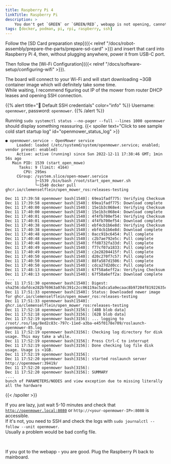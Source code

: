 ```yaml
---
title: Raspberry Pi 4
linkTitle: Raspberry Pi
description: >
    You don't get `GREEN` or `GREEN/RED`, webapp is not opening, cannot move mower via controller. We go step by step.
tags: [docker, podman, pi, rpi, raspberry, ssh]
---
```


Follow the [SD Card preparation step]({{< relref "/docs/robot-assembly/prepare-the-parts/prepare-sd-card" >}}) and insert that card into Raspberry Pi 4, then, without plugging anywhere, power it from USB-C port.

Then follow the [Wi-Fi Configuration]({{< relref "/docs/software-setup/configuring-wifi" >}}).

The board will connect to your Wi-Fi and will start downloading ~3GB container image which will definitely take some time.  
While waiting, I recommend figuring out IP of the mower from router DHCP leases and opening SSH connection.


{{% alert title="🔑 Default SSH credentials" color="info" %}}
Username: `openmower`, password: `openmower`.
{{% /alert %}}


Running `sudo systemctl status --no-pager --full --lines 1000 openmower` should display something reassuring.
{{< spoiler text="Click to see sample cold start startup log" id="openmower_status_log" >}}
```
● openmower.service - OpenMower service
     Loaded: loaded (/etc/systemd/system/openmower.service; enabled; vendor preset: enabled)
     Active: active (running) since Sun 2022-12-11 17:38:46 GMT; 1min 56s ago
   Main PID: 1539 (start_open_mowe)
      Tasks: 9 (limit: 4164)
        CPU: 295ms
     CGroup: /system.slice/open-mower.service
             ├─1539 /bin/bash /root/start_open_mower.sh
             └─1540 docker pull ghcr.io/clemenselflein/open_mower_ros:releases-testing

Dec 11 17:39:58 openmower bash[1540]: 69ea1fadf775: Verifying Checksum
Dec 11 17:39:58 openmower bash[1540]: 69ea1fadf775: Download complete
Dec 11 17:40:00 openmower bash[1540]: 15e1b3c068e4: Verifying Checksum
Dec 11 17:40:00 openmower bash[1540]: 15e1b3c068e4: Download complete
Dec 11 17:40:01 openmower bash[1540]: 4f4fb700ef54: Verifying Checksum
Dec 11 17:40:01 openmower bash[1540]: 4f4fb700ef54: Download complete
Dec 11 17:40:38 openmower bash[1540]: ebf4cb1b6e8d: Verifying Checksum
Dec 11 17:40:38 openmower bash[1540]: ebf4cb1b6e8d: Download complete
Dec 11 17:40:48 openmower bash[1540]: 0acc91bc6454: Pull complete
Dec 11 17:40:48 openmower bash[1540]: c2b7ae792e5c: Pull complete
Dec 11 17:40:48 openmower bash[1540]: ffd8732fa33d: Pull complete
Dec 11 17:40:49 openmower bash[1540]: f77cf07a1833: Pull complete
Dec 11 17:40:49 openmower bash[1540]: c2e28204415f: Pull complete
Dec 11 17:40:50 openmower bash[1540]: d20c270f7c57: Pull complete
Dec 11 17:40:50 openmower bash[1540]: 88fa587d1506: Pull complete
Dec 11 17:40:50 openmower bash[1540]: cdca27d2d0cc: Pull complete
Dec 11 17:48:13 openmower bash[1540]: 67f58a6eff2a: Verifying Checksum
Dec 11 17:48:13 openmower bash[1540]: 67f58a6eff2a: Download complete
....
Dec 11 17:51:30 openmower bash[1540]: Digest: sha256:dafdce282bf6963a07dc391c2cc06119ac5a5ca5a9ecaac8b97204f81922635c
Dec 11 17:51:33 openmower bash[1540]: Status: Downloaded newer image for ghcr.io/clemenselflein/open_mower_ros:releases-testing
Dec 11 17:51:33 openmower bash[1540]: ghcr.io/clemenselflein/open_mower_ros:releases-testing
Dec 11 17:52:18 openmower bash[3156]: [48B blob data]
Dec 11 17:52:18 openmower bash[3156]: [62B blob data]
Dec 11 17:52:19 openmower bash[3156]: ... logging to /root/.ros/log/8ed2c83c-797c-11ed-a3ba-e45f0178e709/roslaunch-openmower-85.log
Dec 11 17:52:19 openmower bash[3156]: Checking log directory for disk usage. This may take a while.
Dec 11 17:52:19 openmower bash[3156]: Press Ctrl-C to interrupt
Dec 11 17:52:19 openmower bash[3156]: Done checking log file disk usage. Usage is <1GB.
Dec 11 17:52:19 openmower bash[3156]:
Dec 11 17:52:20 openmower bash[3156]: started roslaunch server http://openmower:39419/
Dec 11 17:52:20 openmower bash[3156]:
Dec 11 17:52:20 openmower bash[3156]: SUMMARY
....
bunch of PARAMETERS/NODES and view exception due to missing literally all the hardware
```
{{< /spoiler >}}

If you are lazy, just wait 5-10 minutes and check that [`http://openmower.local:8080`](http://openmower.local:8080/) or `http://<your-openmower-IP>:8080` is accessible.  
If it's not, you need to SSH and check the logs with `sudo journalctl --follow --unit openmower`.  
Usually a problem would be bad config file.

<br>

If you got to the webapp - you are good. Plug the Raspberry Pi back to mainboard.
